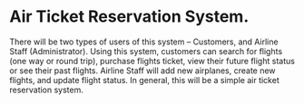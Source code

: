 # Air Ticket Reservation System.
 
There will be two types of users of this system – Customers, and Airline Staff (Administrator). Using this system, customers can search for flights (one way or round trip), purchase flights ticket, view their future flight status or see their past flights. Airline Staff will add new airplanes, create new flights, and update flight status. In general, this will be a simple air ticket reservation system.
